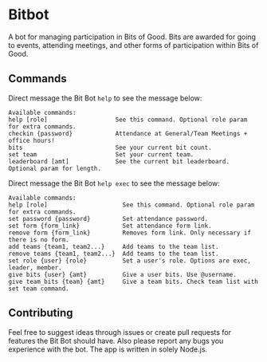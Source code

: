 # Bitbot
A bot for managing participation in Bits of Good. Bits are awarded for going to events, attending meetings, and other forms of participation within Bits of Good.

## Commands
Direct message the Bit Bot `help` to see the message below:
```
Available commands:  
help [role]                   See this command. Optional role param for extra commands.  
checkin {password}            Attendance at General/Team Meetings + office hours!  
bits                          See your current bit count.  
set team                      Set your current team.  
leaderboard [amt]             See the current bit leaderboard. Optional param for length.
```
Direct message the Bit Bot `help exec` to see the message below:
```
Available commands:  
help [role]                     See this command. Optional role param for extra commands.  
set password {password}         Set attendance password.  
set form {form_link}            Set attendance form link.  
remove form {form_link}         Removes form link. Only necessary if there is no form.  
add teams {team1, team2...}     Add teams to the team list.  
remove teams {team1, team2...}  Add teams to the team list.  
set role {user} {role}          Set a user's role. Options are exec, leader, member.  
give bits {user} {amt}          Give a user bits. Use @username.  
give team_bits {team} {amt}     Give a team bits. Check team list with set team command.
```

## Contributing
Feel free to suggest ideas through issues or create pull requests for features the Bit Bot should have. Also please report any bugs you experience with the bot. The app is written in solely Node.js.

